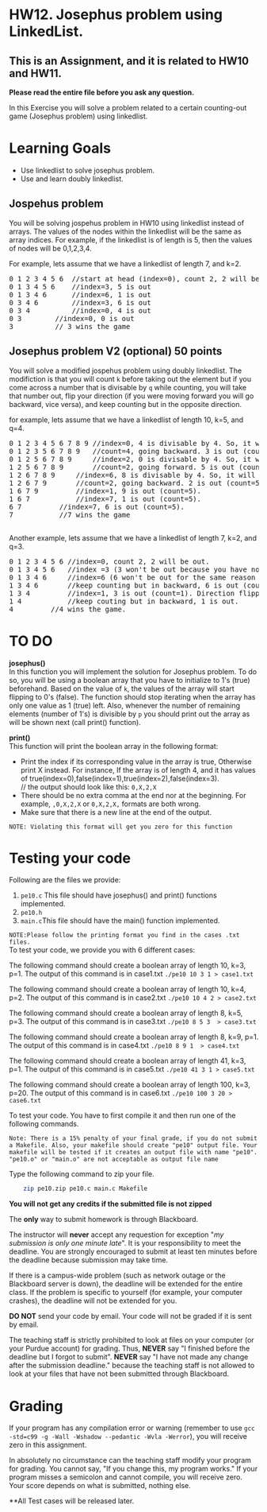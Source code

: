 # HW12. Josephus problem using LinkedList.
## This is an Assignment, and it is related to HW10 and HW11.

<strong>Please read the entire file before you ask any question.</strong><br>

In this Exercise you will solve a problem related to a certain counting-out game (Josephus problem) using linkedlist.

# Learning Goals
* Use linkedlist to solve josephus problem.
* Use and learn doubly linkedlist.

## Jospehus problem
You will be solving jospehus problem in HW10 using linkedlist instead of arrays. The values of the nodes within the linkedlist will be the same as array indices. For example, if the linkedlist is of length is 5, then the values of nodes will be 0,1,2,3,4.

For example, lets assume that we have a linkedlist of length 7, and k=2.

<pre>
0 1 2 3 4 5 6  //start at head (index=0), count 2, 2 will be out.
0 1 3 4 5 6    //index=3, 5 is out
0 1 3 4 6      //index=6, 1 is out
0 3 4 6	       //index=3, 6 is out
0 3 4	       //index=0, 4 is out
0 3	       //index=0, 0 is out
3	       // 3 wins the game
</pre>


## Josephus problem V2 (optional) 50 points
You will solve a modified jospehus problem using doubly linkedlist. The modifiction is that you will count `k` before taking out the  element but if you come across a number that is divisable by `q` while counting, you will take that number out, flip your direction (if you were moving forward you will go backward, vice versa), and keep counting but in the opposite direction.

for example, lets assume that we have a linkedlist of length 10, k=5, and q=4.

<pre>
0 1 2 3 4 5 6 7 8 9 //index=0, 4 is divisable by 4. So, it will be out (count=4),direction flipped.
0 1 2 3 5 6 7 8 9   //count=4, going backward. 3 is out (count=5).
0 1 2 5 6 7 8 9     //index=2, 0 is divisable by 4. So, it will be out (count=2), direction flipped.
1 2 5 6 7 8 9	    //count=2, going forward. 5 is out (count=5)
1 2 6 7 8 9	    //index=6, 8 is divisable by 4. So, it will be out (count=2), direction flipped.
1 2 6 7 9	    //count=2, going backward. 2 is out (count=5)
1 6 7 9		    //index=1, 9 is out (count=5).
1 6 7		    //index=7, 1 is out (count=5).
6 7		    //index=7, 6 is out (count=5).
7		    //7 wins the game

</pre>

Another example, lets assume that we have a linkedlist of length 7, k=2, and q=3.

<pre>
0 1 2 3 4 5 6 //index=0, count 2, 2 will be out.
0 1 3 4 5 6   //index =3 (3 won't be out because you have not reached it while counting), 5 is out.
0 1 3 4 6     //index=6 (6 won't be out for the same reason as 3), 0 is divisable by 3 (count=1). Direction flipped.
1 3 4 6       //keep counting but in backward, 6 is out (count=2), also 6 is divisable by 3. Direction flipped.
1 3 4	      //index=1, 3 is out (count=1). Direction flipped.
1 4 	      //keep couting but in backward, 1 is out.
4	      //4 wins the game.
</pre>





# TO DO
<strong>josephus()</strong> </br>
In this function you will implement the solution for Josephus problem. To do so, you will be using a boolean array that you have to initialize to 1's (true) beforehand. Based on the value of `k`, the values of the array will start flipping to 0's (false). The function should stop iterating when the array has only one value as 1 (true) left. Also, whenever the number of remaining elements (number of 1's) is divisible by `p` you should print out the array as will be shown next (call print() function).</br>

<strong>print()</strong>  </br>
This function will print the boolean array in the following format: <br>
* Print the index if its corresponding value in the array is true, Otherwise print X instead. For instance, If the array is of length
   4, and it has values of true(index=0),false(index=1),true(index=2),false(index=3).<br> // the output should look like this: `0,X,2,X`  </br>
* There should be no extra comma at the end nor at the beginning. For example, `,0,X,2,X` or `0,X,2,X,` formats are both wrong. </br>
* Make sure that there is a new line at the end of the output.

`NOTE: Violating this format will get you zero for this function`

# Testing your code
Following are the files we provide:
1. `pe10.c` This file should have josephus() and print() functions implemented.
2. `pe10.h` 
3. `main.c`This file should have the main() function implemented.

`NOTE:Please follow the printing format you find in the cases .txt files.`<br>
To test your code, we provide you with 6 different cases:<br>

The following command should create a boolean array of length 10, k=3, p=1. The output of this command is in case1.txt
`./pe10 10 3 1 > case1.txt`<br>

The following command should create a boolean array of length 10, k=4, p=2. The output of this command is in case2.txt
`./pe10 10 4 2 > case2.txt`<br>

The following command should create a boolean array of length 8, k=5, p=3. The output of this command is in case3.txt
`./pe10 8 5 3  > case3.txt`<br>

The following command should create a boolean array of length 8, k=9, p=1. The output of this command is in case4.txt
`./pe10 8 9 1  > case4.txt`<br>

The following command should create a boolean array of length 41, k=3, p=1. The output of this command is in case5.txt
`./pe10 41 3 1 > case5.txt`<br>

The following command should create a boolean array of length 100, k=3, p=20. The output of this command is in case6.txt
`./pe10 100 3 20 > case6.txt`<br>


To test your code. You have to first compile it and then run one of the following commands. <br>

`Note: There is a 15% penalty of your final grade, if you do not submit a Makefile. Also, your makefile should create "pe10" output file. Your makefile will be tested if it creates an output file with name "pe10". "pe10.o" or "main.o" are not acceptable as output file name`

Type the following command to zip your file.
```bash
	zip pe10.zip pe10.c main.c Makefile
```
<strong>You will not get any credits if the submitted file is not zipped</strong>

The **only** way to submit homework is through Blackboard.

The instructor will **never** accept any requestion for exception "*my
submission is only one minute late*".  It is your responsibility to
meet the deadline.  You are strongly encouraged to submit at least ten
minutes before the deadline because submission may take time.

If there is a campus-wide problem (such as network outage or the
Blackboard server is down), the deadline will be extended for the
entire class. If the problem is specific to yourself (for example,
your computer crashes), the deadline will not be extended for
you.

**DO NOT** send your code by email. Your code will not be graded
  if it is sent by email.

The teaching staff is strictly prohibited to look at files on your
computer (or your Purdue account) for grading. Thus, **NEVER** say "I
finished before the deadline but I forgot to submit".  **NEVER** say "I have
not made any change after the submission deadline." because the
teaching staff is not allowed to look at your files that have not been
submitted through Blackboard.

# Grading
If your program has any compilation error or warning (remember to use
`gcc -std=c99 -g -Wall -Wshadow --pedantic -Wvla -Werror`), you will
receive zero in this assignment.

In absolutely no circumstance can the teaching staff modify your
program for grading.  You cannot say, "If you change this, my program
works." If your program misses a semicolon and cannot compile, you
will receive zero.  Your score depends on what is submitted, nothing
else.



**All Test cases will be released later.


